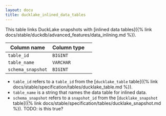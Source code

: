 ```yaml
---
layout: docu
title: ducklake_inlined_data_tables
---
```


This table links DuckLake snapshots with [inlined data tables]({% link docs/stable/duckdb/advanced_features/data_inlining.md %}).

| Column name       | Column type |             |
| ----------------- | ----------- | ----------- |
| `table_id`        | `BIGINT`    |             |
| `table_name`      | `VARCHAR`   |             |
| `schema_snapshot` | `BIGINT`    |             |

- `table_id` refers to a `table_id` from the [`ducklake_table` table]({% link docs/stable/specification/tables/ducklake_table.md %}).
- `table_name` is a string that names the data table for inlined data.
- `schema_snapshot` refers to a `snapshot_id` from the [`ducklake_snapshot` table]({% link docs/stable/specification/tables/ducklake_snapshot.md %}). TODO: is this true?
